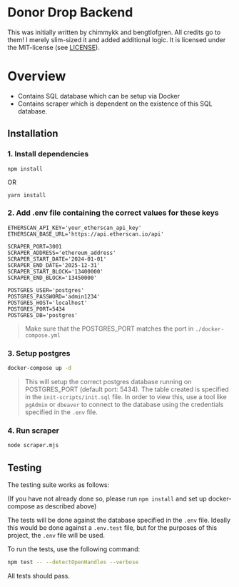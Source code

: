 # Donor Drop Backend

This was initially written by chimmykk and bengtlofgren. All credits go to them! I merely slim-sized it and added additional logic. It is licensed under the MIT-license (see [LICENSE](./LICENSE)).

# Overview

- Contains SQL database which can be setup via Docker
- Contains scraper which is dependent on the existence of this SQL database.

## Installation

### 1. Install dependencies
```
npm install
```

OR

```
yarn install
```

### 2. Add .env file containing the correct values for these keys
```
ETHERSCAN_API_KEY='your_etherscan_api_key'
ETHERSCAN_BASE_URL='https://api.etherscan.io/api'

SCRAPER_PORT=3001
SCRAPER_ADDRESS='ethereum_address'
SCRAPER_START_DATE='2024-01-01'
SCRAPER_END_DATE='2025-12-31'
SCRAPER_START_BLOCK='13400000'
SCRAPER_END_BLOCK='13450000'

POSTGRES_USER='postgres'
POSTGRES_PASSWORD='admin1234'
POSTGRES_HOST='localhost'
POSTGRES_PORT=5434
POSTGRES_DB='postgres'
```

> Make sure that the POSTGRES_PORT matches the port in `./docker-compose.yml`

### 3. Setup postgres

```bash
docker-compose up -d
```

> This will setup the correct postgres database running on POSTGRES_PORT (default port: 5434). The table created is specified in the `init-scripts/init.sql` file.
In order to view this, use a tool like `pgAdmin` or `dbeaver` to connect to the database using the credentials specified in the `.env` file.

### 4. Run scraper

```bash
node scraper.mjs
```

## Testing
 
The testing suite works as follows:

(If you have not already done so, please run `npm install` and set up docker-compose as described above)

The tests will be done against the database specified in the `.env` file. Ideally this would be done against a `.env.test` file, but for the purposes of this project, the `.env` file will be used.

To run the tests, use the following command:

```bash
npm test -- --detectOpenHandles --verbose
```

All tests should pass.
